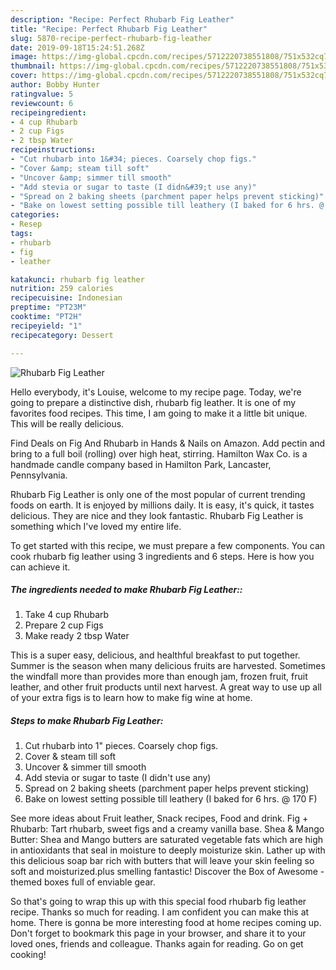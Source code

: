 ```yaml
---
description: "Recipe: Perfect Rhubarb Fig Leather"
title: "Recipe: Perfect Rhubarb Fig Leather"
slug: 5870-recipe-perfect-rhubarb-fig-leather
date: 2019-09-18T15:24:51.268Z
image: https://img-global.cpcdn.com/recipes/5712220738551808/751x532cq70/rhubarb-fig-leather-recipe-main-photo.jpg
thumbnail: https://img-global.cpcdn.com/recipes/5712220738551808/751x532cq70/rhubarb-fig-leather-recipe-main-photo.jpg
cover: https://img-global.cpcdn.com/recipes/5712220738551808/751x532cq70/rhubarb-fig-leather-recipe-main-photo.jpg
author: Bobby Hunter
ratingvalue: 5
reviewcount: 6
recipeingredient:
- 4 cup Rhubarb
- 2 cup Figs
- 2 tbsp Water
recipeinstructions:
- "Cut rhubarb into 1&#34; pieces. Coarsely chop figs."
- "Cover &amp; steam till soft"
- "Uncover &amp; simmer till smooth"
- "Add stevia or sugar to taste (I didn&#39;t use any)"
- "Spread on 2 baking sheets (parchment paper helps prevent sticking)"
- "Bake on lowest setting possible till leathery (I baked for 6 hrs. @ 170 F)"
categories:
- Resep
tags:
- rhubarb
- fig
- leather

katakunci: rhubarb fig leather
nutrition: 259 calories
recipecuisine: Indonesian
preptime: "PT23M"
cooktime: "PT2H"
recipeyield: "1"
recipecategory: Dessert

---
```



![Rhubarb Fig Leather](https://img-global.cpcdn.com/recipes/5712220738551808/751x532cq70/rhubarb-fig-leather-recipe-main-photo.jpg)

Hello everybody, it's Louise, welcome to my recipe page. Today, we're going to prepare a distinctive dish, rhubarb fig leather. It is one of my favorites food recipes. This time, I am going to make it a little bit unique. This will be really delicious.

Find Deals on Fig And Rhubarb in Hands &amp; Nails on Amazon. Add pectin and bring to a full boil (rolling) over high heat, stirring. Hamilton Wax Co. is a handmade candle company based in Hamilton Park, Lancaster, Pennsylvania.

Rhubarb Fig Leather is only one of the most popular of current trending foods on earth. It is enjoyed by millions daily. It is easy, it's quick, it tastes delicious. They are nice and they look fantastic. Rhubarb Fig Leather is something which I've loved my entire life.


To get started with this recipe, we must prepare a few components. You can cook rhubarb fig leather using 3 ingredients and 6 steps. Here is how you can achieve it.

##### The ingredients needed to make Rhubarb Fig Leather::

1. Take 4 cup Rhubarb
1. Prepare 2 cup Figs
1. Make ready 2 tbsp Water


This is a super easy, delicious, and healthful breakfast to put together. Summer is the season when many delicious fruits are harvested. Sometimes the windfall more than provides more than enough jam, frozen fruit, fruit leather, and other fruit products until next harvest. A great way to use up all of your extra figs is to learn how to make fig wine at home. 

##### Steps to make Rhubarb Fig Leather:

1. Cut rhubarb into 1&#34; pieces. Coarsely chop figs.
1. Cover &amp; steam till soft
1. Uncover &amp; simmer till smooth
1. Add stevia or sugar to taste (I didn&#39;t use any)
1. Spread on 2 baking sheets (parchment paper helps prevent sticking)
1. Bake on lowest setting possible till leathery (I baked for 6 hrs. @ 170 F)


See more ideas about Fruit leather, Snack recipes, Food and drink. Fig + Rhubarb: Tart rhubarb, sweet figs and a creamy vanilla base. Shea &amp; Mango Butter: Shea and Mango butters are saturated vegetable fats which are high in antioxidants that seal in moisture to deeply moisturize skin. Lather up with this delicious soap bar rich with butters that will leave your skin feeling so soft and moisturized.plus smelling fantastic! Discover the Box of Awesome - themed boxes full of enviable gear. 

So that's going to wrap this up with this special food rhubarb fig leather recipe. Thanks so much for reading. I am confident you can make this at home. There is gonna be more interesting food at home recipes coming up. Don't forget to bookmark this page in your browser, and share it to your loved ones, friends and colleague. Thanks again for reading. Go on get cooking!
